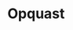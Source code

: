 ---
title: Opquast
portrait: /assets/images/members/ophelie.jpeg
expertise: Formation
works: 
  - accessibilite
sections:
  - title: Identité
    content: >
        43 ans, Paris, pacsé, 2 enfants. J’ai démarré mes études avec un Diplôme Universitaire de Technologie (DUT) Information-Communication option Publicité, avec l’idée que j’allais commencer par ça, puis voir ensuite vers quelles études continuer. Et en fait, j’ai bien aimé le format très concret du DUT et l’idée de travailler rapidement, donc je suis entré comme graphiste dans une petite agence de communication opérationnelle. J’ai progressé en direction artistique et en développement Web et multimédia.


        C’était en l’an 2000, pas de voitures volantes mais un joyeux bazar technologique, que j’ai voulu professionnaliser en entrant chez *Connectworld*, une belle agence qui faisait de gros sites. Quand je suis arrivé dans la structure, elle venait de se faire racheter, tout le monde était parti. Les comptes étaient gérés par les stagiaires, la personne qui m’avait embauché n’était plus en poste, c’était un champ de ruines : aucune chance d’apprendre sérieusement un métier dans ce contexte.
        J’ai arrêté la période d’essai au bout de deux ou trois semaines, et décidé d’accepter une offre de collègues rencontrés dans l’agence de communication, qui démarraient une startup de communication écran. On dit maintenant “digital signage”, ça désigne les écrans qui posent tant de problèmes de consommation énergétique et de pollution visuelle, mais à l’époque je ne le comprenais pas comme aujourd’hui. J’y ai travaillé entre 2001 et 2003, et j’ai beaucoup appris sur la production interdisciplinaire : des films, du print, des animations, des problématiques de gestion de données, une grande hybridation technologique vidéo / multimédia / print / web / 3D. Ça confirmait mon goût pour les mélanges de problématiques et les croisements technologiques. La startup a échoué, comme souvent. Nous étions alors trois personnes qui travaillaient bien ensemble, dont Pierre-André, que je connais depuis le collège, alors nous avons créé *Semio Design* en 2003. Nous faisions diverses choses : de l’écran, du multimédia, un peu de print, d’identité, et puis avec le temps, ça c’est centré sur le Web. Beaucoup de Flash, du Flex, de l’HTML, du PHP, de beaux projets, notamment pour le groupe *L’Oréal* : des problématiques multilingues à une époque où l’Unicode n’était pas encore omniprésent.

  - title: Contact
    content: >
      Lorem ipsum dolor sit amet, consectetur adipiscing elit. Neque neque porta semper etiam aenean commodo. Sed mi at arcu at sed ut ipsum.


      [contact@etiennemineur.com](mail:tocontact@etiennemineur.com)

quote:
  title: "Le mot d'Arnaud"
  image: /assets/images/members/ophelie.jpeg
  text: >
    Nous nous sommes rencontrés autour du projet <a href="https://ensembleatable.fr" target="_blank" rel="noopener">Ensemble à table</a> sur lequel nous avons collaboré durant 6 mois.

nav:
    previous:
        title: Précédent
        text: Design
        url: /design
    next:
        title: Suivant
        text: Ophélie Burgsthaler 2
        url: /membres/ophelie-burgstalher-2

---
